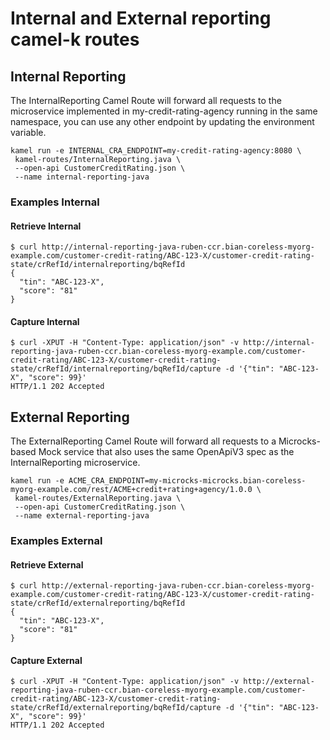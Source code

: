 # Internal and External reporting camel-k routes

## Internal Reporting

The InternalReporting Camel Route will forward all requests to the microservice implemented in my-credit-rating-agency
running in the same namespace, you can use any other endpoint by updating the environment variable.

```shell script
kamel run -e INTERNAL_CRA_ENDPOINT=my-credit-rating-agency:8080 \
 kamel-routes/InternalReporting.java \
 --open-api CustomerCreditRating.json \
 --name internal-reporting-java
```

### Examples Internal

#### Retrieve Internal

```shell script
$ curl http://internal-reporting-java-ruben-ccr.bian-coreless-myorg-example.com/customer-credit-rating/ABC-123-X/customer-credit-rating-state/crRefId/internalreporting/bqRefId
{
  "tin": "ABC-123-X",
  "score": "81"
}
```

#### Capture Internal

```shell script
$ curl -XPUT -H "Content-Type: application/json" -v http://internal-reporting-java-ruben-ccr.bian-coreless-myorg-example.com/customer-credit-rating/ABC-123-X/customer-credit-rating-state/crRefId/internalreporting/bqRefId/capture -d '{"tin": "ABC-123-X", "score": 99}'
HTTP/1.1 202 Accepted
```

## External Reporting

The ExternalReporting Camel Route will forward all requests to a Microcks-based Mock service that also uses the same
OpenApiV3 spec as the InternalReporting microservice.

```shell script
kamel run -e ACME_CRA_ENDPOINT=my-microcks-microcks.bian-coreless-myorg-example.com/rest/ACME+credit+rating+agency/1.0.0 \
 kamel-routes/ExternalReporting.java \
 --open-api CustomerCreditRating.json \
 --name external-reporting-java
```

### Examples External

#### Retrieve External

```shell script
$ curl http://external-reporting-java-ruben-ccr.bian-coreless-myorg-example.com/customer-credit-rating/ABC-123-X/customer-credit-rating-state/crRefId/externalreporting/bqRefId
{
  "tin": "ABC-123-X",
  "score": "81"
}
```

#### Capture External

```shell script
$ curl -XPUT -H "Content-Type: application/json" -v http://external-reporting-java-ruben-ccr.bian-coreless-myorg-example.com/customer-credit-rating/ABC-123-X/customer-credit-rating-state/crRefId/externalreporting/bqRefId/capture -d '{"tin": "ABC-123-X", "score": 99}'
HTTP/1.1 202 Accepted
```
